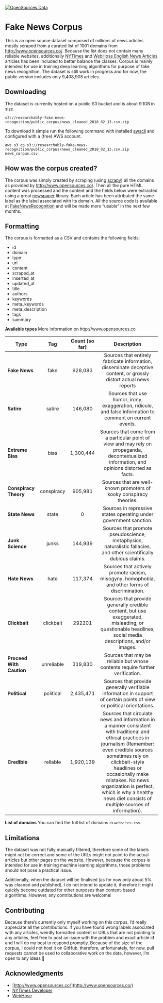 [![OpenSources Data](https://img.shields.io/badge/Data-OpenSources-blue.svg)](http://opensources.co)

# Fake News Corpus

This is an open source dataset composed of millions of news articles mostly scraped from a curated list of 1001 domains from http://www.opensources.co/. Because the list does not contain many reliable websites, additionally [NYTimes](https://developer.nytimes.com/) and [WebHose English News Articles](https://webhose.io/datasets) articles has been included to better balance the classes. Corpus is mainly intended for use in training deep learning algorithms for purpose of fake news recognition. The dataset is still work in progress and for now, the public version includes only 9,408,908 articles.

## Downloading 

The dataset is currently hosted on a public S3 bucket and is about 9.1GB in size. 

    s3://researchably-fake-news-recognition/public_corpus/news_cleaned_2018_02_13.csv.zip

To download it simple run the following command with installed [awscli](https://github.com/aws/aws-cli) and configured with a (free) AWS account.

    aws s3 cp s3://researchably-fake-news-recognition/public_corpus/news_cleaned_2018_02_13.csv.zip news_corpus.csv

## How was the corpus created?

The corpus was simply created by scraping (using [scrapy](https://github.com/scrapy/scrapy)) all the domains as provided by http://www.opensources.co/. Then all the pure HTML content was processed and the content and the fields below were extracted using a great [newspaper](https://github.com/codelucas/newspaper) library. Each article has been attributed the same label as the label associated with its domain. All the source code is available at [FakeNewsRecognition](https://github.com/several27/FakeNewsRecognition) and will be made more “usable” in the next few months. 

## Formatting

The corpus is formatted as a CSV and contains the following fields: 


- id
- domain
- type
- url
- content
- scraped_at
- inserted_at
- updated_at
- title
- authors
- keywords
- meta_keywords
- meta_description
- tags
- summary

**Available types**
More information on http://www.opensources.co 

| Type | Tag | Count (so far) | Description|
| ------------- |:-------------:|:-------------:|:-------------:|
| **Fake News** | fake | 928,083 | Sources that entirely fabricate information, disseminate deceptive content, or grossly distort actual news reports |
| **Satire** | satire | 146,080 | Sources that use humor, irony, exaggeration, ridicule, and false information to comment on current events. |
| **Extreme Bias** | bias | 1,300,444 | Sources that come from a particular point of view and may rely on propaganda, decontextualized information, and opinions distorted as facts. |
| **Conspiracy Theory** | conspiracy | 905,981 | Sources that are well-known promoters of kooky conspiracy theories. |
| **State News** | state | 0 | Sources in repressive states operating under government sanction. |
| **Junk Science** | junks | 144,939 | Sources that promote pseudoscience, metaphysics, naturalistic fallacies, and other scientifically dubious claims. |
| **Hate News** | hate | 117,374 | Sources that actively promote racism, misogyny, homophobia, and other forms of discrimination. |
| **Clickbait** | clickbait | 292201 | Sources that provide generally credible content, but use exaggerated, misleading, or questionable headlines, social media descriptions, and/or images. |
| **Proceed With Caution** | unreliable | 319,830 | Sources that may be reliable but whose contents require further verification. |
| **Political** | political | 2,435,471 | Sources that provide generally verifiable information in support of certain points of view or political orientations. |
| **Credible** | reliable | 1,920,139 | Sources that circulate news and information in a manner consistent with traditional and ethical practices in journalism (Remember: even credible sources sometimes rely on clickbait-style headlines or occasionally make mistakes. No news organization is perfect, which is why a healthy news diet consists of multiple sources of information). |

**List of domains**
You can find the full list of domains in `websites.csv`. 

## Limitations

The dataset was not fully manually filtered, therefore some of the labels might not be correct and some of the URLs might not point to the actual articles but other pages on the website. However, because the corpus is intended for use in training machine learning algorithms, those problems should not pose a practical issue.  

Additionally, when the dataset will be finalised (as for now only about 5% was cleaned and published), I do not intend to update it, therefore it might quickly become outdated for other purposes than content-based algorithms. However, any contributions are welcome!

## Contributing

Because there’s currently only myself working on this corpus, I’d really appreciate all the contributions. If you have found wrong labels associated with any articles, weirdly formatted content or URLs that are not pointing to any articles, feel free to post an issue with the problem and exact article id and I will do my best to respond promptly. Because of the size of the corpus, I could not host it on GitHub, therefore, unfortunately, for now, pull requests cannot be used to collaborative work on the data, however, I’m open to any ideas 🙂 

## Acknowledgments
- [http://www.opensources.co/](http://www.opensources.co/)
- [NYTimes Developer](https://developer.nytimes.com/)
- [WebHose](https://webhose.io/datasets)
